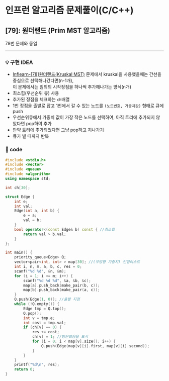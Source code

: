 # 인프런 알고리즘 문제풀이(C/C++)

## [79]: 원더랜드 (Prim MST 알고리즘)

78번 문제와 동일

---

### 💡 구현 IDEA

- [Inflearn-[78]원더랜드(Kruskal MST)](<https://github.com/healing99/algorithm/blob/master/Inflearn/C%2B%2B/%EC%84%B9%EC%85%984%20(%EA%B7%B8%EB%9E%98%ED%94%84%2C%20DFS%2C%20BFS)/%5B78%5D%20%EC%9B%90%EB%8D%94%EB%9E%9C%EB%93%9C(Kruskal%20MST).md>)
  문제에서 kruskal을 사용했을때는 간선을 중심으로 선택해나갔다면(n-1개), <br>
  이 문제에서는 임의의 시작정점을 하나씩 추가해나가는 방식(n개)
- 최소힙(우선순위 큐) 사용
- 추가된 정점을 체크하는 `ch`배열
- 1번 정점을 출발로 잡고
  1번에서 갈 수 있는 노드를 `(노드번호, 가중치값)` 형태로 큐에 push
- 우선순위큐에서 가중치 값이 가장 작은 노드를 선택하여, 아직 트리에 추가되지 않았다면
  pop하여 추가
- 만약 트리에 추가되었다면 그냥 pop하고 지나가기
- 큐가 빌 때까지 반복

### 🤠 code

```c++
#include <stdio.h>
#include <vector>
#include <queue>
#include <algorithm>
using namespace std;

int ch[30];

struct Edge {
	int e;
	int val;
	Edge(int a, int b) {
		e = a;
		val = b;
	}
	bool operator<(const Edge& b) const { //최소힙
		return val > b.val;
	}
};

int main() {
	priority_queue<Edge> Q;
	vector<pair<int, int> > map[30]; //(무방향 가중치) 인접리스트
	int i, n, m, a, b, c, res = 0;
	scanf("%d %d", &n, &m);
	for (i = 1; i <= m; i++) {
		scanf("%d %d %d", &a, &b, &c);
		map[a].push_back(make_pair(b, c));
		map[b].push_back(make_pair(a, c));
	}
	Q.push(Edge(1, 0)); //출발 지점
	while (!Q.empty()) {
		Edge tmp = Q.top();
		Q.pop();
		int v = tmp.e;
		int cost = tmp.val;
		if (ch[v] == 0) {
			res += cost;
			ch[v] = 1; //방문했음을 표시
			for (i = 0; i < map[v].size(); i++) {
				Q.push(Edge(map[v][i].first, map[v][i].second));
			}
		}
	}
	printf("%d\n", res);
	return 0;
}
```
